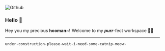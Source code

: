 ![Github](https://user-images.githubusercontent.com/32029746/147250349-82fef39f-4d53-4924-911d-592c2908b6a9.png)

### Hello 👋

Hey you my precious **hooman~!** Welcome to my ***purr***-fect workspace 🐱‍👤




---



``` under-construction-please-wait-i-need-some-catnip-meow~ ```


<!-- # Come back after **September 12** 🐱‍🚀 . . .  -->

<!-- cute trial -->

<!--
**scaredmeow/scaredmeow** is a ✨ _special_ ✨ repository because its `README.md` (this file) appears on your GitHub profile.

Here are some ideas to get you started:

- 🔭 I’m currently working on ...
- 🌱 I’m currently learning ...
- 👯 I’m looking to collaborate on ...
- 🤔 I’m looking for help with ...
- 💬 Ask me about ...
- 📫 How to reach me: ...
- 😄 Pronouns: ...
- ⚡ Fun fact: ...
-->  







